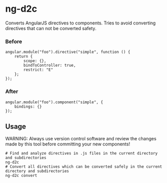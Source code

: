 # ng-d2c
Converts AngularJS directives to components. Tries to avoid converting directives that can not be converted safety.

### Before
```
angular.module("foo").directive("simple", function () {
    return {
        scope: {},
        bindToController: true,
        restrict: "E"
    };
});
```
### After
```
angular.module("foo").component("simple", {
    bindings: {}
});
```

## Usage
WARNING: Always use version control software and review the changes made by this tool before committing your new components!

```
# Find and analyze directives in .js files in the current directory and subdirectories
ng-d2c
# Convert all directives which can be converted safely in the current directory and subdirectories
ng-d2c convert
```